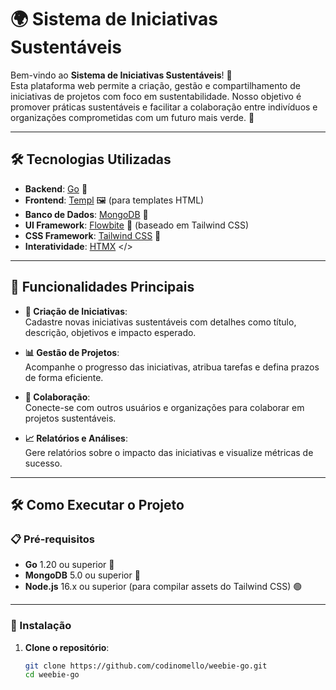 # 🌍 Sistema de Iniciativas Sustentáveis

Bem-vindo ao **Sistema de Iniciativas Sustentáveis**! 🌱  
Esta plataforma web permite a criação, gestão e compartilhamento de iniciativas de projetos com foco em sustentabilidade. Nosso objetivo é promover práticas sustentáveis e facilitar a colaboração entre indivíduos e organizações comprometidas com um futuro mais verde. 💚

---

## 🛠️ Tecnologias Utilizadas

- **Backend**: [Go](https://golang.org/) 🐹
- **Frontend**: [Templ](https://github.com/arschles/templ) 🖼️ (para templates HTML)
- **Banco de Dados**: [MongoDB](https://www.mongodb.com/) 🌿
- **UI Framework**: [Flowbite](https://flowbite.com/) 🎨 (baseado em Tailwind CSS)
- **CSS Framework**: [Tailwind CSS](https://tailwindcss.com/) 🎯
- **Interatividade**: [HTMX](https://htmx.org/) </>

---

## 🚀 Funcionalidades Principais

- **🌱 Criação de Iniciativas**:  
  Cadastre novas iniciativas sustentáveis com detalhes como título, descrição, objetivos e impacto esperado.

- **📊 Gestão de Projetos**:  
  Acompanhe o progresso das iniciativas, atribua tarefas e defina prazos de forma eficiente.

- **🤝 Colaboração**:  
  Conecte-se com outros usuários e organizações para colaborar em projetos sustentáveis.

- **📈 Relatórios e Análises**:  
  Gere relatórios sobre o impacto das iniciativas e visualize métricas de sucesso.

---

## 🛠️ Como Executar o Projeto

### 📋 Pré-requisitos

- **Go** 1.20 ou superior 🐹
- **MongoDB** 5.0 ou superior 🍃
- **Node.js** 16.x ou superior (para compilar assets do Tailwind CSS) 🟢

---

### 🚀 Instalação

1. **Clone o repositório**:
   ```bash
   git clone https://github.com/codinomello/weebie-go.git
   cd weebie-go

